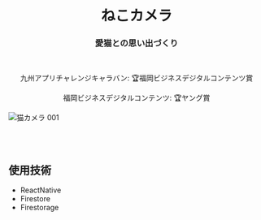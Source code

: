 <h1 align='center'>ねこカメラ</h1>
<h3 align='center'>愛猫との思い出づくり</h3>
<br/>
<p align='center'>九州アプリチャレンジキャラバン: 🏆福岡ビジネスデジタルコンテンツ賞</p>
<p align='center'>福岡ビジネスデジタルコンテンツ: 🏆ヤング賞</p>

![猫カメラ 001](https://user-images.githubusercontent.com/40536586/112173424-e603d480-8c38-11eb-8139-bfbbcab24702.jpeg)

<br/>
<br/>


## 使用技術
- ReactNative
- Firestore
- Firestorage

